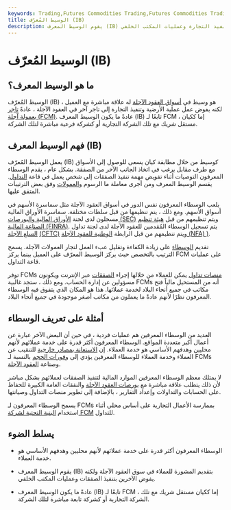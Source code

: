 ```yaml
---
keywords: Trading,Futures Commodities Trading,Futures Commodities Trading Strategy and Education,Futures and Commodities Trading,Strategy and Education
title: الوسيط المُعرّف (IB)
description: يقوم الوسيط المعرف (IB) بتقديم المشورة للعملاء في سوق العقود الآجلة ولكنه يفوض الآخرين بتنفيذ التجارة وعمليات المكتب الخلفي.
---
```


# الوسيط المُعرّف (IB)
## ما هو الوسيط المعرف؟

الوسيط المُعرّف (IB) هو وسيط في [أسواق العقود الآجلة](/futuresmarket) له علاقة مباشرة مع العميل ، لكنه يفوض عمل عملية الأرضية وتنفيذ التجارة إلى تاجر آخر في العقود الآجلة ، عادةً [تاجر بعمولة آجلة (FCM)](/fcm). عادةً ما يكون الوسيط المعرف (IB) تابعًا لـ FCM ، إما ككيان مستقل شريك مع تلك الشركة التجارية أو كشركة فرعية مباشرة لتلك الشركة.

## فهم الوسيط المعرف (IB)

يعمل الوسيط المُعرّف (IB) كوسيط من خلال مطابقة كيان يسعى للوصول إلى الأسواق مع طرف مقابل يرغب في اتخاذ الجانب الآخر من الصفقة. بشكل عام ، يقدم الوسطاء المعرفون التوصيات أثناء تفويض مهمة تنفيذ الصفقات إلى شخص يعمل في قاعة [التداول](/trading_floor). يقسم الوسيط المعرف ومن أجرى معاملة ما الرسوم [والعمولات](/commission) وفق بعض الترتيبات المتفق عليها.

يلعب الوسطاء المعرفون نفس الدور في أسواق العقود الآجلة مثل سماسرة الأسهم في أسواق الأسهم. ومع ذلك ، يتم تنظيمها من قبل سلطات مختلفة. سماسرة الأوراق المالية مسجلون لدى لجنة [الأوراق المالية والبورصات (SEC)](/sec) ويتم تنظيمهم من قبل [هيئة تنظيم الصناعة المالية (FINRA)](/finra). يتم تسجيل الوسطاء المُقدمين للعقود الآجلة لدى لجنة تداول [السلع الآجلة](/cftc) [(CFTC)](/cftc) ويتم تنظيمهم من قبل الرابطة [الوطنية للعقود الآجلة (NFA) )](/nfa).

تقديم [الوسطاء](/broker) على زيادة الكفاءة وتقليل عبء العمل لتجار العمولات الآجلة. يسمح الترتيب بالتخصص حيث يركز الوسيط المعرّف على العميل بينما يركز FCM على عمليات قاعة التداول.

توفر FCMs [منصات تداول](/trading-platform) يمكن للعملاء من خلالها إجراء [الصفقات](/trade) عبر الإنترنت ويكونون مسؤولين عن إدارة الحساب. ومع ذلك ، ستجد غالبية FCMs أنه من المستحيل مالياً فتح مكاتب في جميع أنحاء البلاد لخدمة عملائها. هذا هو المكان الذي يتفوق فيه الوسطاء المعرفون نظرًا لأنهم عادةً ما يعملون من مكاتب أصغر موجودة في جميع أنحاء البلاد.

## أمثلة على تعريف الوسطاء

العديد من الوسطاء المعرفين هم عمليات فردية ، في حين أن البعض الآخر عبارة عن أعمال أكبر متعددة المواقع. الوسطاء المعرفون أكثر قدرة على خدمة عملائهم لأنهم محليين وهدفهم الأساسي هو خدمة العملاء. إن [الاستعانة بمصادر خارجية](/outsourcing) للتنقيب عن العملاء وخدمة العملاء للوسطاء المعرفين يؤدي إلى [وفورات الحجم](/economiesofscale) بالنسبة لـ FCMs وصناعة [العقود الآجلة](/futures).

لا يمتلك معظم الوسطاء المعرفين الموارد المالية لتنفيذ الصفقات لعملائهم بشكل مباشر لأن ذلك يتطلب علاقة مباشرة مع [بورصات العقود الآجلة](/futuresexchange) والنفقات العامة الكبيرة للحفاظ على الحسابات والتداولات وإعداد التقارير ، بالإضافة إلى تطوير منصات التداول وصيانتها.

يسمح الوسطاء المعرفون لـ FCMs بممارسة الأعمال التجارية على أساس محلي أثناء استخدام [البنية التحتية لشركة FCM](/infrastructure) للتداول.

## يسلط الضوء

- الوسطاء المعرفون أكثر قدرة على خدمة عملائهم لأنهم محليين وهدفهم الأساسي هو خدمة العملاء.

- يقوم الوسيط المعرف (IB) بتقديم المشورة للعملاء في سوق العقود الآجلة ولكنه يفوض الآخرين بتنفيذ الصفقات وعمليات المكتب الخلفي.

- عادةً ما يكون الوسيط المعرف (IB) تابعًا لـ FCM ، إما ككيان مستقل شريك مع تلك الشركة التجارية أو كشركة تابعة مباشرة لتلك الشركة.

